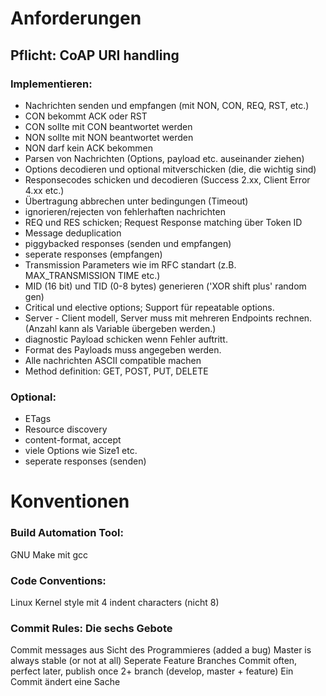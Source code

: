 # Anforderungen

## Pflicht: CoAP URI handling


### Implementieren: 

- Nachrichten senden und empfangen (mit NON, CON, REQ, RST, etc.)
- CON bekommt ACK oder RST
- CON sollte mit CON beantwortet werden
- NON sollte mit NON beantwortet werden
- NON darf kein ACK bekommen
- Parsen von Nachrichten (Options, payload etc. auseinander ziehen)
- Options decodieren und optional mitverschicken (die, die wichtig sind)
- Responsecodes schicken und decodieren (Success 2.xx, Client Error 4.xx etc.)
- Übertragung abbrechen unter bedingungen (Timeout)
- ignorieren/rejecten von fehlerhaften nachrichten
- REQ und RES schicken; Request Response matching über Token ID
- Message deduplication
- piggybacked responses (senden und empfangen)
- seperate responses (empfangen)
- Transmission Parameters wie im RFC standart (z.B. MAX_TRANSMISSION TIME etc.)
- MID (16 bit) und TID (0-8 bytes) generieren ('XOR shift plus' random gen)
- Critical und elective options; Support für repeatable options.
- Server - Client modell, Server muss mit mehreren Endpoints rechnen. (Anzahl kann als Variable übergeben werden.)
- diagnostic Payload schicken wenn Fehler auftritt.
- Format des Payloads muss angegeben werden.
- Alle nachrichten ASCII compatible machen
- Method definition: GET, POST, PUT, DELETE



### Optional:
- ETags
- Resource discovery
- content-format, accept
- viele Options wie Size1 etc.
- seperate responses (senden)


# Konventionen

### Build Automation Tool:
GNU Make mit gcc

### Code Conventions:
Linux Kernel style mit 4 indent characters (nicht 8)

### Commit Rules: Die sechs Gebote
Commit messages aus Sicht des Programmieres (added a bug)
Master is always stable (or not at all)
Seperate Feature Branches
Commit often, perfect later, publish once
2+ branch (develop, master + feature)
Ein Commit ändert eine Sache